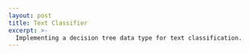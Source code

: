 ```yaml
---
layout: post
title: Text Classifier
excerpt: >-
  Implementing a decision tree data type for text classification.
---
```

